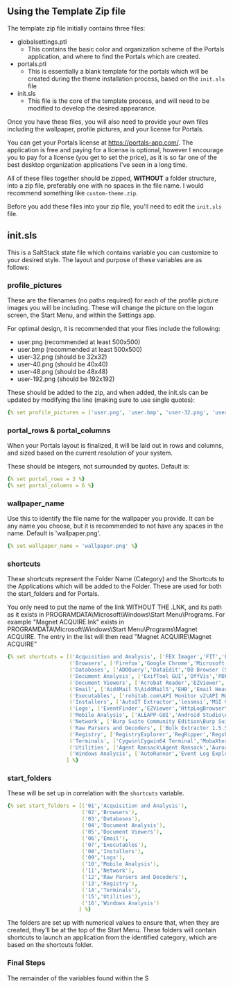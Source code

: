 ## Using the Template Zip file 

The template zip file initially contains three files:
- globalsettings.ptl
	+ This contains the basic color and organization scheme of the Portals application, and where to find the Portals which are created.
- portals.ptl
	+ This is essentially a blank template for the portals which will be created during the theme installation process, based on the `init.sls` file
- init.sls
	+ This file is the core of the template process, and will need to be modified to develop the desired appearance.
	
Once you have these files, you will also need to provide your own files including the wallpaper, profile pictures, and your license for Portals.

You can get your Portals license at https://portals-app.com/. The application is free and paying for a license is optional, however I encourage you to pay for a license (you get to set the price), as it is so far one of the best desktop organization applications I've seen in a long time.

All of these files together should be zipped, **WITHOUT** a folder structure, into a zip file, preferably one with no spaces in the file name. I would recommend something like `custom-theme.zip`.

Before you add these files into your zip file, you'll need to edit the `init.sls` file.


## init.sls

This is a SaltStack state file which contains variable you can customize to your desired style. The layout and purpose of these variables are as follows:

### profile_pictures

These are the filenames (no paths required) for each of the profile picture images you will be including. These will change the picture on the logon screen, the Start Menu, and within the Settings app.

For optimal design, it is recommended that your files include the following: 
- user.png (recommended at least 500x500)
- user.bmp (recommended at least 500x500)
- user-32.png (should be 32x32)
- user-40.png (should be 40x40)
- user-48.png (should be 48x48)
- user-192.png (should be 192x192)

These should be added to the zip, and when added, the init.sls can be updated by modifying the line (making sure to use single quotes):

```yaml
{% set profile_pictures = ['user.png', 'user.bmp', 'user-32.png', 'user-40.png', 'user-48.png', 'user-192.png'] %}
```


### portal_rows & portal_columns

When your Portals layout is finalized, it will be laid out in rows and columns, and sized based on the current resolution of your system. 

These should be integers, not surrounded by quotes. Default is:

```yaml
{% set portal_rows = 3 %}
{% set portal_columns = 6 %}
```

### wallpaper_name

Use this to identify the file name for the wallpaper you provide. It can be any name you choose, but it is recommended to not have any spaces in the name. Default is 'wallpaper.png'.

```yaml
{% set wallpaper_name = 'wallpaper.png' %}
```

### shortcuts

These shortcuts represent the Folder Name (Category) and the Shortcuts to the Applications which will be added to the Folder. These are used for both the start_folders and for Portals.

You only need to put the name of the link WITHOUT THE .LNK, and its path as it exists in PROGRAMDATA\Microsoft\Windows\Start Menu\Programs. For example "Magnet ACQUIRE.lnk" exists in PROGRAMDATA\Microsoft\Windows\Start Menu\Programs\Magnet ACQUIRE\. The entry in the list will then read "Magnet ACQUIRE\Magnet ACQUIRE"

```yaml
{% set shortcuts = [('Acquisition and Analysis', ['FEX Imager','FIT','FTK Imager','Active@ Disk Editor\Active@ Disk Editor','Arsenal Image Mounter','Autopsy\Autopsy 4.21.0','Magnet AXIOM\AXIOM Examine','Magnet AXIOM\AXIOM Process','gkape','Magnet ACQUIRE\Magnet ACQUIRE','Magnet Chromebook Acquisition Assistant v1\Magnet Chromebook Acquisition Assistant v1','Magnet Web Page Saver Portable V3','OSFMount\OSFMount','Tableau\Tableau Imager\Tableau Imager','X-Ways']),
                    ('Browsers', ['Firefox','Google Chrome','Microsoft Edge']),
                    ('Databases', ['ADOQuery','DataEdit','DB Browser (SQLCipher)','DB Browser (SQLite)','DBeaver Community\DBeaver','SDBExplorer','SQLiteQuery','SQLiteStudio\SQLiteStudio','SysTools SQL MDF Viewer\SysTools SQL MDF Viewer']),
                    ('Document Analysis', ['ExifTool GUI','OffVis','PDFStreamDumper\PdfStreamDumper.exe','SSView']),
                    ('Document Viewers', ['Acrobat Reader','EZViewer','LibreOffice 7.6\LibreOffice Calc','LibreOffice 7.6\LibreOffice Impress','LibreOffice 7.6\LibreOffice Writer','LibreOffice 7.6\LibreOffice','Notepad++','Sublime Text','Visual Studio Code\Visual Studio Code']),
                    ('Email', ['Aid4Mail 5\Aid4Mail5','EHB','Email Header Analyzer - Web Based','Kernel Exchange EDB Viewer\Kernel Exchange EDB Viewer','Kernel OST Viewer\Kernel OST Viewer','Kernel Outlook PST Viewer\Kernel Outlook PST Viewer','MailView','PST Walker Software\MSG Viewer','SysTools Outlook PST Viewer\SysTools Outlook PST Viewer','BitRecover EML Viewer',"4n6 Software\\4n6 Email Forensics Wizard",'PST Walker Software\PST Walker']),
                    ('Executables', ['rohitab.com\API Monitor v2\API Monitor v2 (Alpha) 64-bit','Explorer Suite\CFF Explorer','BinText','Cutter','DIE','dotPeek64','ExeInfoPE','McAfee FileInsight\FileInsight','IDA Freeware 8.3\IDA Freeware 8.3','ILSpy','KsDumper11','Magnet Process Capture','MalCat','Explorer Suite\Tools\PE Detective','Process Hacker 2\PE Viewer','PE-Bear','PEiD','PEStudio','Portex Analyzer','PPEE','Process Hacker 2\Process Hacker 2','Regshot x64 Unicode','Rehex','Resource Hacker','Scylla x64','Explorer Suite\Signature Explorer','Explorer Suite\Task Explorer (64-bit)','Total PE 2','VB Decompiler Lite\VB Decompiler Lite','WinDbg','x64dbg','x32dbg']),
                    ('Installers', ['AutoIT Extractor','lessmsi','MSI Viewer','Py2ExeDecompiler','UniExtract']),
                    ('Logs', ['EventFinder','EZViewer','HttpLogBrowser\HttpLogBrowser','Log Parser 2.2\Log Parser 2.2','LogParser-Studio','LogViewer2']),
                    ('Mobile Analysis', ['ALEAPP-GUI','Android Studio\Android Studio','Bytecode Viewer','ILEAPP-GUI','iPhoneAnalyzer','JD-GUI','VLEAPP-GUI','VOW Software\plist Editor Pro\plist Editor Pro']),
                    ('Network', ['Burp Suite Community Edition\Burp Suite Community Edition','Fiddler Classic','IHB','NetScanner','NetworkMiner','PuTTY (64-bit)\PSFTP','PuTTY (64-bit)\PuTTY','WinSCP','Wireshark','Zui']),
                    ('Raw Parsers and Decoders', ['Bulk Extractor 1.5.5\BEViewer with Bulk Extractor 1.5.5 (64-bit)','CyberChef','Digital Detective\DataDump v2\DataDump v2.2','Digital Detective\DCode v5\DCode v5.5','HHD Hex Editor Neo\Hex Editor Neo','HEXEdit','HxD Hex Editor\HxD','JSONView','Passware\Encryption Analyzer 2023 v4\Passware Encryption Analyzer 2023 v4 (64-bit)','PhotoRec','TestDisk','Time Decode','Redline\Redline','XMLView','WinHex']),
                    ('Registry', ['RegistryExplorer','RegRipper','Regshot x64 ANSI']),
                    ('Terminals', ['Cygwin\Cygwin64 Terminal','MobaXterm\MobaXterm','Terminal','WSL','VcXsrv\XLaunch']),
                    ('Utilities', ['Agent Ransack\Agent Ransack','Aurora','Digital Detective\DCode v5\DCode v5.5','EZViewer','FastCopy','Glossary Generator','Google Earth Pro','Hasher','IrfanView\IrfanView 64 4.62','iTunes\iTunes','Monolith Notes',"Nuix\\Nuix Evidence Mover\\Nuix Evidence Mover",'Rufus','Sysinternals','Tableau\Tableau Firmware Update\Tableau Firmware Update','TeraCopy','USB Write Blocker','VeraCrypt 1.26.7\VeraCrypt','Oracle VM VirtualBox\Oracle VM VirtualBox','VideoLAN\VLC media player','CDSG\WriteBlocking Validation Utility\WriteBlocking Validation Utility','WinMerge\WinMerge']),
                    ('Windows Analysis', ['AutoRunner','Event Log Explorer','EXE','Hibernation Recon','JumpListExplorer','Live Response Collection - Cedarpelta','LogFileParser64','MFTBrowser','MFTExplorer','NirLauncher','NTFS Log Tracker','OneDriveExplorer-GUI','Redline\Redline','RegistryExplorer','RegRipper','SE','ShadowExplorer','ShellBagsExplorer','SRUM-DUMP2','ThumbCache Viewer','TimelineExplorer','USB Detective','Volatility Workbench','Windows Timeline','WLEAPP-GUI'])
                   ] %}
```


### start_folders

These will be set up in correlation with the `shortcuts` variable.
```yaml
{% set start_folders = [('01','Acquisition and Analysis'),
                        ('02','Browsers'),
                        ('03','Databases'),
                        ('04','Document Analysis'),
                        ('05','Document Viewers'),
                        ('06','Email'),
                        ('07','Executables'),
                        ('08','Installers'),
                        ('09','Logs'),
                        ('10','Mobile Analysis'),
                        ('11','Network'),
                        ('12','Raw Parsers and Decoders'),
                        ('13','Registry'),
                        ('14','Terminals'),
                        ('15','Utilities'),
                        ('16','Windows Analysis')
                       ] %}
```

The folders are set up with numerical values to ensure that, when they are created, they'll be at the top of the Start Menu. These folders will contain shortcuts to launch an application from the identified category, which are based on the shortcuts folder. 

### Final Steps

The remainder of the variables found within the S